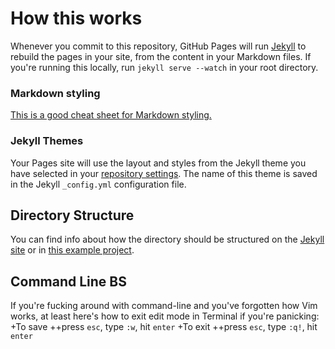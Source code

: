 # How this works

Whenever you commit to this repository, GitHub Pages will run [Jekyll](https://jekyllrb.com/) to rebuild the pages in your site, from the content in your Markdown files.
If you're running this locally, run `jekyll serve --watch` in your root directory.

### Markdown styling

[This is a good cheat sheet for Markdown styling.](https://github.com/adam-p/markdown-here/wiki/Markdown-Cheatsheet)

### Jekyll Themes

Your Pages site will use the layout and styles from the Jekyll theme you have selected in your [repository settings](https://github.com/weisquared2/weiwei-design/settings/pages). The name of this theme is saved in the Jekyll `_config.yml` configuration file.

## Directory Structure

You can find info about how the directory should be structured on the [Jekyll site](http://jekyllrb.com/docs/structure/) or in [this example project](https://github.com/ablarry91/portfolio).

## Command Line BS

If you're fucking around with command-line and you've forgotten how Vim works, at least here's how to exit edit mode in Terminal if you're panicking:
+To save
++press `esc`, type `:w`, hit `enter`
+To exit
++press `esc`, type `:q!`, hit `enter`
